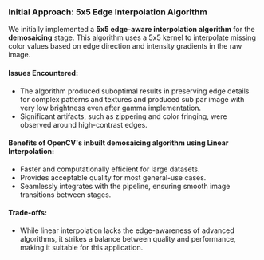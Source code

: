 
### Initial Approach: 5x5 Edge Interpolation Algorithm
We initially implemented a **5x5 edge-aware interpolation algorithm** for the **demosaicing** stage. This algorithm uses a 5x5 kernel to interpolate missing color values based on edge direction and intensity gradients in the raw image.

#### Issues Encountered:
- The algorithm produced suboptimal results in preserving edge details for complex patterns and textures and produced sub par image with very low brightness even after gamma implementation.
- Significant artifacts, such as zippering and color fringing, were observed around high-contrast edges.
  
#### Benefits of OpenCV's inbuilt demosaicing algorithm using Linear Interpolation:
- Faster and computationally efficient for large datasets.
- Provides acceptable quality for most general-use cases.
- Seamlessly integrates with the pipeline, ensuring smooth image transitions between stages.

#### Trade-offs:
- While linear interpolation lacks the edge-awareness of advanced algorithms, it strikes a balance between quality and performance, making it suitable for this application.

